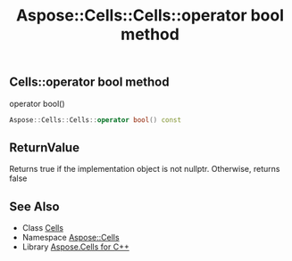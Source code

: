 ﻿---
title: Aspose::Cells::Cells::operator bool method
linktitle: operator bool
second_title: Aspose.Cells for C++ API Reference
description: 'Aspose::Cells::Cells::operator bool method. operator bool() in C++.'
type: docs
weight: 400
url: /cpp/aspose.cells/cells/operator_bool/
---
## Cells::operator bool method


operator bool()

```cpp
Aspose::Cells::Cells::operator bool() const
```


## ReturnValue

Returns true if the implementation object is not nullptr. Otherwise, returns false

## See Also

* Class [Cells](../)
* Namespace [Aspose::Cells](../../)
* Library [Aspose.Cells for C++](../../../)
